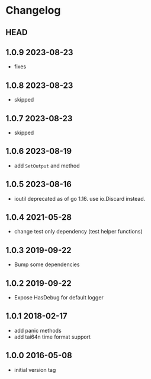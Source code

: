 Changelog
=========

## HEAD

## 1.0.9 2023-08-23
*   fixes

## 1.0.8 2023-08-23
*   skipped

## 1.0.7 2023-08-23
*   skipped

## 1.0.6 2023-08-19
*   add `SetOutput` and method

## 1.0.5 2023-08-16
*   ioutil deprecated as of go 1.16. use io.Discard instead.

## 1.0.4 2021-05-28
*   change test only dependency (test helper functions)

## 1.0.3 2019-09-22
*   Bump some dependencies

## 1.0.2 2019-09-22
*   Expose HasDebug for default logger

## 1.0.1 2018-02-17
*   add panic methods
*   add tai64n time format support

## 1.0.0 2016-05-08
*   initial version tag
